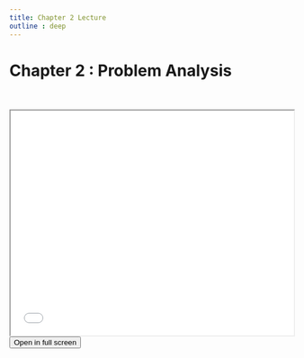 ```yaml
---
title: Chapter 2 Lecture
outline : deep
---
```


# Chapter 2 : Problem Analysis



<br>
<br>




<iframe src="./chapter-02.pdf" width="100%" height="400" allowfullscreen></iframe>

<br>

<a href="./chapter-02.pdf" target="_blank" rel="noopener">
  <button class="open-pdf-btn">
    Open in full screen
  </button>
</a>
